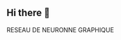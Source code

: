 ## Hi there 👋
RESEAU DE NEURONNE GRAPHIQUE 
<!--
**GitNindjapatrick/GitNindjapatrick** is a ✨ _special_ ✨ repository because its `README.md` (this file) appears on your GitHub profile.

Here are some ideas to get you started:
![Mon image](https://github.com/GitNindjapatrick/GitNindjapatrick/xtb_Crest_sharber_notebook_/images/Pyscf.png
)

/xtb_Crest_sharber_notebook_/images
- 🔭 I’m currently working on ...
- 🌱 I’m currently learning ...
- 👯 I’m looking to collaborate on ...
- 🤔 I’m looking for help with ...
- 💬 Ask me about ...
- 📫 How to reach me: ...
- 😄 Pronouns: ...
- ⚡ Fun fact: ...
-->
